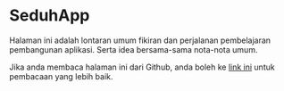 # SeduhApp

Halaman ini adalah lontaran umum fikiran dan perjalanan pembelajaran pembangunan aplikasi. Serta idea bersama-sama nota-nota umum.

Jika anda membaca halaman ini dari Github, anda boleh ke [link ini](https://eymankun.gitbook.io/seduhapp/) untuk pembacaan yang lebih baik.

